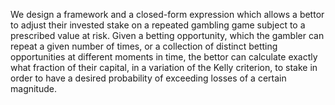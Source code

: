 We design a framework and a closed-form expression which allows a bettor to adjust their invested stake on a repeated gambling game subject to a prescribed value at risk. Given a betting opportunity, which the gambler can repeat a given number of times, or a collection of distinct betting opportunities at different moments in time, the bettor can calculate exactly what fraction of their capital, in a variation of the Kelly criterion, to stake in order to have a desired probability of exceeding losses of a certain magnitude.

